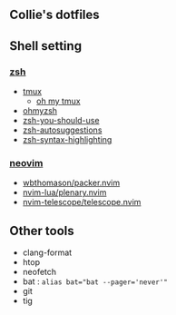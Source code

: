 Collie's dotfiles
---

## Shell setting
### [zsh](https://github.com/zsh-users/zsh) 
- [tmux](https://github.com/tmux/tmux) 
    - [oh my tmux](https://github.com/gpakosz/.tmux)
- [ohmyzsh](https://github.com/ohmyzsh/ohmyzsh) 
- [zsh-you-should-use](https://github.com/MichaelAquilina/zsh-you-should-use) 
- [zsh-autosuggestions](https://github.com/zsh-users/zsh-autosuggestions) 
- [zsh-syntax-highlighting](https://github.com/zsh-users/zsh-syntax-highlighting) 
### [neovim](https://github.com/neovim/neovim)
- [wbthomason/packer.nvim](https://github.com/wbthomason/packer.nvim) 
- [nvim-lua/plenary.nvim](https://github.com/nvim-lua/plenary.nvim)
- [nvim-telescope/telescope.nvim](https://github.com/nvim-telescope/telescope.nvim)

## Other tools
- clang-format
- htop
- neofetch
- bat : `alias bat="bat --pager='never'"`
- git
- tig
